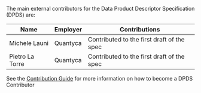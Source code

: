 The main external contributors for the Data Product Descriptor Specification (DPDS) are:

| Name | Employer | Contributions |
| ---- | -------- | ---------------- |
| Michele Launi    | Quantyca         |  Contributed to the first draft of the spec                |
| Pietro La Torre    | Quantyca         | Contributed to the first draft of the spec                  |

See the [Contribution Guide](CONTRIBUTING.md) for more information on how to become a DPDS Contributor
